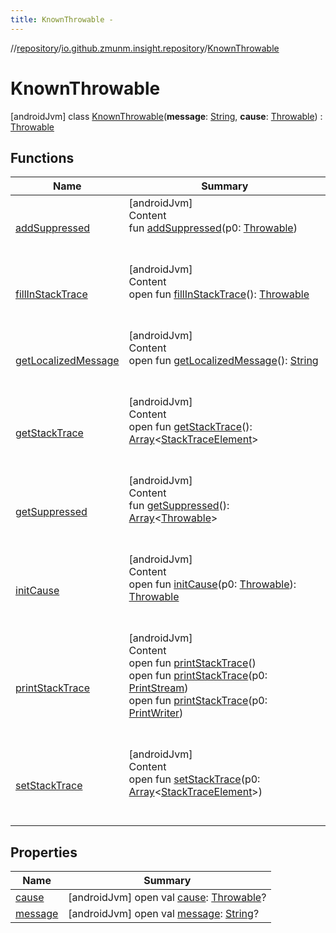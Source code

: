```yaml
---
title: KnownThrowable -
---
```

//[repository](../../../index.md)/[io.github.zmunm.insight.repository](../index.md)/[KnownThrowable](index.md)



# KnownThrowable  
 [androidJvm] class [KnownThrowable](index.md)(**message**: [String](https://kotlinlang.org/api/latest/jvm/stdlib/kotlin/-string/index.html), **cause**: [Throwable](https://kotlinlang.org/api/latest/jvm/stdlib/kotlin/-throwable/index.html)) : [Throwable](https://kotlinlang.org/api/latest/jvm/stdlib/kotlin/-throwable/index.html)   


## Functions  
  
|  Name |  Summary | 
|---|---|
| <a name="kotlin/Throwable/addSuppressed/#kotlin.Throwable/PointingToDeclaration/"></a>[addSuppressed](index.md#282858770%2FFunctions%2F-1664408966)| <a name="kotlin/Throwable/addSuppressed/#kotlin.Throwable/PointingToDeclaration/"></a>[androidJvm]  <br>Content  <br>fun [addSuppressed](index.md#282858770%2FFunctions%2F-1664408966)(p0: [Throwable](https://kotlinlang.org/api/latest/jvm/stdlib/kotlin/-throwable/index.html))  <br><br><br>|
| <a name="kotlin/Throwable/fillInStackTrace/#/PointingToDeclaration/"></a>[fillInStackTrace](index.md#-1102069925%2FFunctions%2F-1664408966)| <a name="kotlin/Throwable/fillInStackTrace/#/PointingToDeclaration/"></a>[androidJvm]  <br>Content  <br>open fun [fillInStackTrace](index.md#-1102069925%2FFunctions%2F-1664408966)(): [Throwable](https://kotlinlang.org/api/latest/jvm/stdlib/kotlin/-throwable/index.html)  <br><br><br>|
| <a name="kotlin/Throwable/getLocalizedMessage/#/PointingToDeclaration/"></a>[getLocalizedMessage](index.md#1043865560%2FFunctions%2F-1664408966)| <a name="kotlin/Throwable/getLocalizedMessage/#/PointingToDeclaration/"></a>[androidJvm]  <br>Content  <br>open fun [getLocalizedMessage](index.md#1043865560%2FFunctions%2F-1664408966)(): [String](https://kotlinlang.org/api/latest/jvm/stdlib/kotlin/-string/index.html)  <br><br><br>|
| <a name="kotlin/Throwable/getStackTrace/#/PointingToDeclaration/"></a>[getStackTrace](index.md#2050903719%2FFunctions%2F-1664408966)| <a name="kotlin/Throwable/getStackTrace/#/PointingToDeclaration/"></a>[androidJvm]  <br>Content  <br>open fun [getStackTrace](index.md#2050903719%2FFunctions%2F-1664408966)(): [Array](https://kotlinlang.org/api/latest/jvm/stdlib/kotlin/-array/index.html)<[StackTraceElement](https://developer.android.com/reference/kotlin/java/lang/StackTraceElement.html)>  <br><br><br>|
| <a name="kotlin/Throwable/getSuppressed/#/PointingToDeclaration/"></a>[getSuppressed](index.md#672492560%2FFunctions%2F-1664408966)| <a name="kotlin/Throwable/getSuppressed/#/PointingToDeclaration/"></a>[androidJvm]  <br>Content  <br>fun [getSuppressed](index.md#672492560%2FFunctions%2F-1664408966)(): [Array](https://kotlinlang.org/api/latest/jvm/stdlib/kotlin/-array/index.html)<[Throwable](https://kotlinlang.org/api/latest/jvm/stdlib/kotlin/-throwable/index.html)>  <br><br><br>|
| <a name="kotlin/Throwable/initCause/#kotlin.Throwable/PointingToDeclaration/"></a>[initCause](index.md#-418225042%2FFunctions%2F-1664408966)| <a name="kotlin/Throwable/initCause/#kotlin.Throwable/PointingToDeclaration/"></a>[androidJvm]  <br>Content  <br>open fun [initCause](index.md#-418225042%2FFunctions%2F-1664408966)(p0: [Throwable](https://kotlinlang.org/api/latest/jvm/stdlib/kotlin/-throwable/index.html)): [Throwable](https://kotlinlang.org/api/latest/jvm/stdlib/kotlin/-throwable/index.html)  <br><br><br>|
| <a name="kotlin/Throwable/printStackTrace/#/PointingToDeclaration/"></a>[printStackTrace](index.md#-1769529168%2FFunctions%2F-1664408966)| <a name="kotlin/Throwable/printStackTrace/#/PointingToDeclaration/"></a>[androidJvm]  <br>Content  <br>open fun [printStackTrace](index.md#-1769529168%2FFunctions%2F-1664408966)()  <br>open fun [printStackTrace](index.md#1841853697%2FFunctions%2F-1664408966)(p0: [PrintStream](https://developer.android.com/reference/kotlin/java/io/PrintStream.html))  <br>open fun [printStackTrace](index.md#1175535278%2FFunctions%2F-1664408966)(p0: [PrintWriter](https://developer.android.com/reference/kotlin/java/io/PrintWriter.html))  <br><br><br>|
| <a name="kotlin/Throwable/setStackTrace/#kotlin.Array[java.lang.StackTraceElement]/PointingToDeclaration/"></a>[setStackTrace](index.md#2135801318%2FFunctions%2F-1664408966)| <a name="kotlin/Throwable/setStackTrace/#kotlin.Array[java.lang.StackTraceElement]/PointingToDeclaration/"></a>[androidJvm]  <br>Content  <br>open fun [setStackTrace](index.md#2135801318%2FFunctions%2F-1664408966)(p0: [Array](https://kotlinlang.org/api/latest/jvm/stdlib/kotlin/-array/index.html)<[StackTraceElement](https://developer.android.com/reference/kotlin/java/lang/StackTraceElement.html)>)  <br><br><br>|


## Properties  
  
|  Name |  Summary | 
|---|---|
| <a name="io.github.zmunm.insight.repository/KnownThrowable/cause/#/PointingToDeclaration/"></a>[cause](index.md#-126688505%2FProperties%2F-1664408966)| <a name="io.github.zmunm.insight.repository/KnownThrowable/cause/#/PointingToDeclaration/"></a> [androidJvm] open val [cause](index.md#-126688505%2FProperties%2F-1664408966): [Throwable](https://kotlinlang.org/api/latest/jvm/stdlib/kotlin/-throwable/index.html)?   <br>|
| <a name="io.github.zmunm.insight.repository/KnownThrowable/message/#/PointingToDeclaration/"></a>[message](index.md#1776544873%2FProperties%2F-1664408966)| <a name="io.github.zmunm.insight.repository/KnownThrowable/message/#/PointingToDeclaration/"></a> [androidJvm] open val [message](index.md#1776544873%2FProperties%2F-1664408966): [String](https://kotlinlang.org/api/latest/jvm/stdlib/kotlin/-string/index.html)?   <br>|

